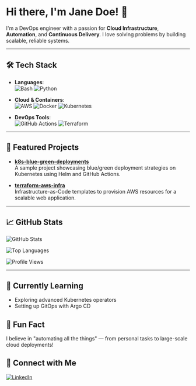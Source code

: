 # Hi there, I'm Jane Doe! 👋

I'm a DevOps engineer with a passion for **Cloud Infrastructure**, **Automation**, and **Continuous Delivery**. I love solving problems by building scalable, reliable systems.

---

## 🛠️ Tech Stack

- **Languages**:  
  ![Bash](https://img.shields.io/badge/-Bash-333?style=flat&logo=gnu-bash&logoColor=white)
  ![Python](https://img.shields.io/badge/-Python-333?style=flat&logo=python)

- **Cloud & Containers**:  
  ![AWS](https://img.shields.io/badge/-AWS-333?style=flat&logo=amazon-aws)
  ![Docker](https://img.shields.io/badge/-Docker-333?style=flat&logo=docker)
  ![Kubernetes](https://img.shields.io/badge/-Kubernetes-333?style=flat&logo=kubernetes)

- **DevOps Tools**:  
  ![GitHub Actions](https://img.shields.io/badge/-GitHub%20Actions-333?style=flat&logo=github-actions)
  ![Terraform](https://img.shields.io/badge/-Terraform-333?style=flat&logo=terraform)

---

## 🚀 Featured Projects

- [**k8s-blue-green-deployments**](https://github.com/your-username/k8s-blue-green-deployments)  
  A sample project showcasing blue/green deployment strategies on Kubernetes using Helm and GitHub Actions.

- [**terraform-aws-infra**](https://github.com/your-username/terraform-aws-infra)  
  Infrastructure-as-Code templates to provision AWS resources for a scalable web application.

---

## 📈 GitHub Stats

<p>
  <img src="https://github-readme-stats.vercel.app/api?username=Chida14&show_icons=true&theme=tokyonight" alt="GitHub Stats" />
</p>

<p>
  <img src="https://github-readme-stats.vercel.app/api/top-langs/?username=Chida14&layout=compact&theme=tokyonight" alt="Top Languages" />
</p>

![Profile Views](https://komarev.com/ghpvc/?username=Chida14&color=blueviolet)

---

## 🌱 Currently Learning
- Exploring advanced Kubernetes operators
- Setting up GitOps with Argo CD

## 🎉 Fun Fact
I believe in "automating all the things" — from personal tasks to large-scale cloud deployments!

## 💬 Connect with Me
[![LinkedIn](https://img.shields.io/badge/LinkedIn-blue?style=flat&logo=linkedin&labelColor=blue)](https://www.linkedin.com/in/chidanand-mandolkar/)

